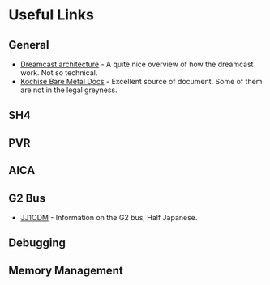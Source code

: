 # Useful Links

## General
* [Dreamcast architecture](https://copetti.org/projects/consoles/dreamcast/) - A quite nice overview of how the dreamcast work. Not so technical.
* [Kochise Bare Metal Docs](https://github.com/Kochise/dreamcast-docs) - Excellent source of document. Some of them are not in the legal greyness.

## SH4

## PVR

## AICA

## G2 Bus
* [JJ1ODM](https://jj1odm.sizious.com/g2bus.html) - Information on the G2 bus, Half Japanese.

## Debugging

## Memory Management
